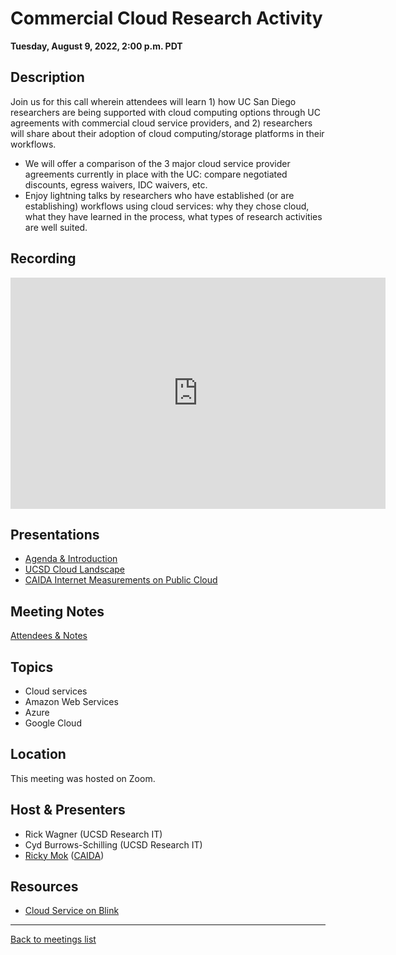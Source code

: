 # Commercial Cloud Research Activity
**Tuesday, August 9, 2022, 2:00 p.m. PDT**

## Description

Join us for this call wherein attendees will learn 1) how UC San Diego researchers are being supported with cloud computing options through UC agreements with commercial cloud service providers, and 2) researchers will share about their adoption of cloud computing/storage platforms in their workflows.

* We will offer a comparison of the 3 major cloud service provider agreements currently in place with the UC: compare negotiated discounts, egress waivers, IDC waivers, etc.
* Enjoy lightning talks by researchers who have established (or are establishing) workflows using cloud services: why they chose cloud, what they have learned in the process, what types of research activities are well suited.

## Recording

<iframe id="kaltura_player" src="https://cdnapisec.kaltura.com/p/2323111/sp/232311100/embedIframeJs/uiconf_id/48743603/partner_id/2323111?iframeembed=true&playerId=kaltura_player&entry_id=1_s1wdyi8l&flashvars[streamerType]=auto&amp;flashvars[localizationCode]=en&amp;flashvars[leadWithHTML5]=true&amp;flashvars[sideBarContainer.plugin]=true&amp;flashvars[sideBarContainer.position]=left&amp;flashvars[sideBarContainer.clickToClose]=true&amp;flashvars[chapters.plugin]=true&amp;flashvars[chapters.layout]=vertical&amp;flashvars[chapters.thumbnailRotator]=false&amp;flashvars[streamSelector.plugin]=true&amp;flashvars[EmbedPlayer.SpinnerTarget]=videoHolder&amp;flashvars[dualScreen.plugin]=true&amp;flashvars[hotspots.plugin]=1&amp;flashvars[Kaltura.addCrossoriginToIframe]=true&amp;&wid=1_u2nd7uq2" width="600" height="370" allowfullscreen webkitallowfullscreen mozAllowFullScreen allow="autoplay *; fullscreen *; encrypted-media *" sandbox="allow-forms allow-same-origin allow-scripts allow-top-navigation allow-pointer-lock allow-popups allow-modals allow-orientation-lock allow-popups-to-escape-sandbox allow-presentation allow-top-navigation-by-user-activation" frameborder="0" title="UCSD RCD Community Meeting August 9, 2022: Commercial Cloud Research Activity"></iframe>

## Presentations

* [Agenda & Introduction](../assets/presentations/2022-08-09/UCSDRCDCommMeeting09AUG22Cloud.pdf)
* [UCSD Cloud Landscape](../assets/presentations/2022-08-09/UCSDCloudLandscape.pdf)
* [CAIDA Internet Measurements on Public Cloud ](../assets/presentations/2022-08-09/RCDRickyMokCAIDA.pdf)

## Meeting Notes

[Attendees & Notes](https://docs.google.com/document/d/1xJuIX_NX6pL5L8zBlKOfxGMOtV_YnjeEMwMVLI9PuZI/view)

## Topics

* Cloud services
* Amazon Web Services
* Azure
* Google Cloud

## Location

This meeting was hosted on Zoom.

## Host & Presenters

* Rick Wagner (UCSD Research IT)
* Cyd Burrows-Schilling (UCSD Research IT)
* [Ricky Mok](https://catalog.caida.org/details/paper/2021_measuring_network_performance) ([CAIDA](https://www.caida.org))

## Resources

* [Cloud Service on Blink](https://blink.ucsd.edu/technology/cloud/index.html)

---

[Back to meetings list](/meetings/)
